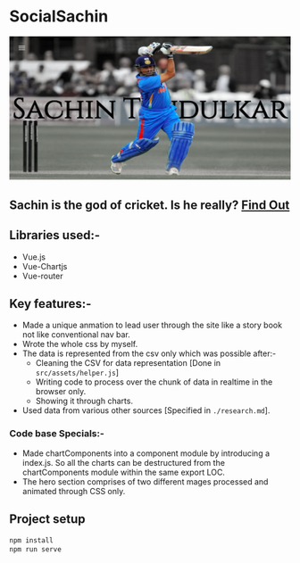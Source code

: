 # SocialSachin

<img src="./readme_assets/sachin_home.png"></img>

## **Sachin is the god of cricket. Is he really?** [Find Out]()

## Libraries used:-

- Vue.js
- Vue-Chartjs
- Vue-router

## Key features:-

- Made a unique anmation to lead user through the site like a story book not like conventional nav bar.
- Wrote the whole css by myself.
- The data is represented from the csv only which was possible after:-
  - Cleaning the CSV for data representation [Done in `src/assets/helper.js`]
  - Writing code to process over the chunk of data in realtime in the browser only.
  - Showing it through charts.
- Used data from various other sources [Specified in `./research.md`].

### Code base Specials:-

- Made chartComponents into a component module by introducing a index.js. So all the charts can be destructured from the chartComponents module within the same export LOC.
- The hero section comprises of two different mages processed and animated through CSS only.

## Project setup

```
npm install
npm run serve
```
